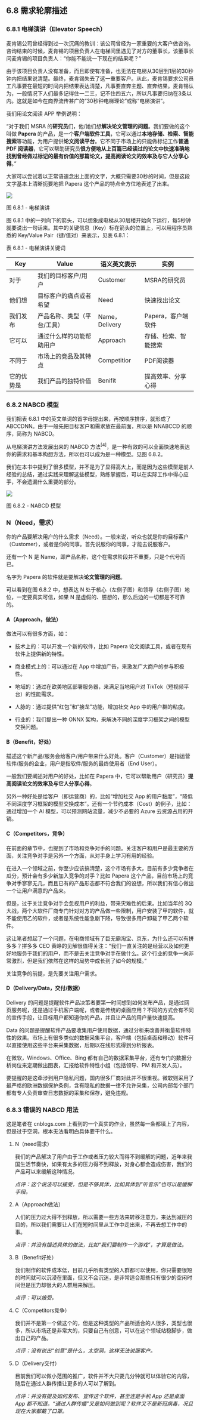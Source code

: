 ## 6.8 需求轮廓描述

### 6.8.1 电梯演讲（Elevator Speech）

麦肯锡公司曾经得到过一次沉痛的教训：该公司曾经为一家重要的大客户做咨询。咨询结束的时候，麦肯锡的项目负责人在电梯间里遇见了对方的董事长，该董事长问麦肯锡的项目负责人：“你能不能说一下现在的结果呢？”

由于该项目负责人没有准备，而且即使有准备，也无法在电梯从30层到1层的30秒钟内把结果说清楚。最终，麦肯锡失去了这一重要客户。从此，麦肯锡要求公司员工凡事要在最短的时间内把结果表达清楚，凡事要直奔主题、直奔结果。麦肯锡认为，一般情况下人们最多记得住一二三，记不住四五六，所以凡事要归纳在3条以内。这就是如今在商界流传甚广的“30秒钟电梯理论”或称“电梯演讲”。

我们用论文阅读 APP 举例说明：

“对于我们 MSRA 的**研究员**们，他/她们想**解决论文管理的问题**。我们要做的这个叫做 **Papera** 的产品，是一个**客户端软件工具**，它可以通过**本地存储、检索、智能搜索**等功能，为用户提供**论文阅读平台**。它不同于市场上的只能做标记工作**普通 PDF 阅读器**，它可以帮助研究员**很方便地从上百篇已经读过的论文中快速准确地找到曾经做过标记的最有价值的那篇论文，提高阅读论文的效率及与它人分享心得**。”

大家可以尝试着以正常语速念出上面的文字，大概只需要30秒的时间，但是这段文字基本上清晰扼要地把 Papera 这个产品的特点全方位地表述了出来。


<img src="img/Slide16.JPG"/>

图 6.8.1 - 电梯演讲


图 6.8.1 中的一列向下的箭头，可以想象成电梯从30层楼开始向下运行，每5秒钟就要说出一句话来。其中的关键信息（Key）标在箭头的位置上，可以用程序员熟悉的 Key/Value Pair（键/值对）来表示，见表 6.8.1：

表 6.8.1 - 电梯演讲关键词

|Key|Value|语义英文表示|实例|
|--|--|--|--|
|对于|我们的目标客户/用户|Customer|MSRA的研究员|
|他们想|目标客户的痛点或者希望|Need|快速找出论文|
|我们发布|产品名称、类型（平台/工具）|Name，Delivery|Papera，客户端软件|
|它可以|通过什么样的功能帮助用户|Approach|存储、检索、智能搜索|
|不同于|市场上的竞品及其特点|Competitior|PDF阅读器|
|它的优势是|我们产品的独特价值|Benifit|提高效率、分享心得|

### 6.8.2 NABCD 模型

我们把表 6.8.1 中的英文单词的首字母提出来，再按顺序排序，就形成了 ABCCDNN。由于一般先把目标客户和需求放在最前面，所以是 NNABCCD 的顺序，简称为 NABCD。

从电梯演讲方法发展出来的 NABCD 方法$^{[4]}$，是一种有效的可以全面快速地表达你的需求和基本构想方法，所以也可以成为是一种模型。见图 6.8.2。

我们在本书中提到了很多模型，并不是为了显得高大上，而是因为这些模型是前人经验的总结，通过实践来理解这些模型，熟练掌握后，可以在实际工作中得心应手，不会遗漏什么重要的部分。


<img src="img/Slide17.JPG"/>

图 6.8.2 - NABCD 模型


### N（Need，需求）

你的产品要解决用户的什么需求（Need）。一般来说，听众也就是你的目标客户（Customer），或者是你的同事。首先说服你的同事，才能去说服客户。

还有一个 N 是 Name，即产品名称，这个在需求阶段并不重要，只是个代号而已。

名字为 Papera 的软件就是要解决**论文管理的问题**。

可以看到在图 6.8.2 中，想表达 N 处于核心（左侧子图）和领导（右侧子图）地位，一定要真实可信，如果 N 是虚假的、臆想的，那么后边的一切都是不可靠的。

#### A（Approach，做法）

做法可以有很多方面，如：

- 技术上的：可以开发一个新的软件，比如 Papera 论文阅读工具，或者在现有软件上提供新的特性。
  
- 商业模式上的：可以通过在 App 中增加广告，来激发广大商户的参与积极性。
  
- 地域的：通过在欧美地区部署服务器，来满足当地用户对 TikTok（短视频平台）的性能需求。
  
- 人脉的：通过提供“红包”和“接龙”功能，增加社交 App 中的用户群的粘度。
  
- 行业的：我们提出一种 ONNX 架构，来解决不同的深度学习框架之间的模型交换问题。

#### B（Benefit，好处）

描述这个新产品/服务会给客户/用户带来什么好处。客户（Customer）是指运营软件/服务的企业，用户是指软件/服务的最终使用者（End User）。

一般我们要阐述对用户的好处，比如在 Papera 中，它可以帮助用户（研究员）**提高阅读论文的效率及与它人分享心得**。

另外一种好处是给客户（即运营商）的，比如“增加社交 App 的用户黏度”，“降低不同深度学习框架的模型交换成本”。还有一个节约成本（Cost）的例子，比如：通过增加一个 AI 模型，可以预测网站流量，减少不必要的 Azure 云资源占用的开销。

#### C（Competitors，竞争）

在前面的章节中，也提到了市场和竞争对手的问题。关注客户和用户是最主要的方面，关注竞争对手是另外一个方面，从对手身上学习有用的经验。

在进入一个领域之前，你至少应该搞清楚，这个市场有多大，目前有多少竞争者在瓜分，预计会有多少新加入竞争的对手？比如 Papera 这个产品，目前市场上的竞争对手寥寥无几，而且已有的产品形态都不符合我们的设想，所以我们有信心做出一个让用户满意的产品来。

但是，过于关注竞争对手会忽视用户的利益，带来灾难性的后果。比如当年的 3Q 大战，两个大软件厂商专门针对对方的产品做一些限制，用户安装了甲的软件，就不能使用乙的软件，或者是系统性能急剧下降，导致很多用户卸载了甲乙两个软件。

这让笔者想起了一个问题，在电商领域有了巨无霸淘宝、京东，为什么还可以有拼多多？拼多多 CEO 黄峥的见解很值得关注：“我们一直关注的是经营以及如何更好地服务于我们的用户，而不是去关注竞争对手在做什么。这个行业的竞争一向非常激烈，但是我们依然在这样的局势中成长到了如今的规模。”

关注竞争的前提，是先要关注用户需求。

#### D（Delivery/Data，交付/数据）

Delivery 的问题是提醒软件产品决策者要第一时间想到如何发布产品，是通过网页服务呢，还是通过手机客户端呢，或者是传统的桌面应用？不同的方式会有不同的宣传手段，让目标用户都知道你的产品，并且让产品的用户量快速提高。

Data 的问题是提醒软件产品要收集用户使用数据，通过分析来改善并衡量软件特性的效果。市场上有很多类似的数据采集平台，客户端（包括桌面和移动）软件可以直接使用这些平台来采集数据，后期以在线形式得到分析报表。

在微软，Windows、Office、Bing 都有自己的数据采集平台，还有专门的数据分析岗位来定期做出图表，汇报给软件特性小组（包括领导、PM 和开发人员）。

要提醒的是这牵涉到用户隐私问题，国内很多厂商对此并不很重视。微软则采用了最严格的欧洲数据保护条例，含有隐私的数据一律不允许采集，公司内部每个部门都有专人负责审查日志数据的采集和保存，避免违规。


### 6.8.3 错误的 NABCD 用法

这是笔者在 cnblogs.com 上看到的一个真实的作业，虽然每一条都填上了内容，但是过于空洞，根本无法看明白具体要干什么。

1. N（need需求）

   我们的产品解决了用户由于工作或者压力较大而得不到缓解的问题，近年来我国生活节奏快，如果有太多的压力得不到释放，对身心都会造成伤害，我们的产品可以来缓解这种情况。

   *点评：这个说法可以接受，但是不够具体，比如具体到“听音乐”也可以是缓解手段。*

2. A（Approach做法）

   人们的压力过大得不到释放，所以需要一些方法来转移注意力，来达到减压的目的，所以我们需要让人们在短时间里从工作中走出来，不再去想工作中的事。

   *点评：并没有描述具体的做法，比如“我们要制作一个游戏”，才算是做法。*

3. B（Benefit好处）

   我们制作的软件成本低，目前几乎所有类型的人群都可以使用，你只需要很短的时间就可以沉浸在里面，但又不会沉迷，是非常适合那些只有很少的空闲时间但是压力却很大的人群用来解压。

   *点评：可以接受。*

4. C（Competitors竞争）

   我们并不是第一个做这个的，但是这种类型的产品所适合的人很多，类型也很多，所以市场还是非常大的，只要自己有创意，可以在这个领域站稳脚步，做出自己的产品。

   *点评：没有说出“创意”是什么，太空洞，这样无法说服客户。*

5. D（Delivery交付）

   目前我们可以做小范围的推广，软件并不大只要几分钟就可以体验它的内容，随后在通过人群传播让更多的人可以了解到。

   *点评：并没有提及如何发布、宣传这个软件，甚至连是手机 App 还是桌面 App 都不知道。“通过人群传播”又是如何做到呢？软件又不是新冠病毒，况且现在大家都戴了口罩。*

